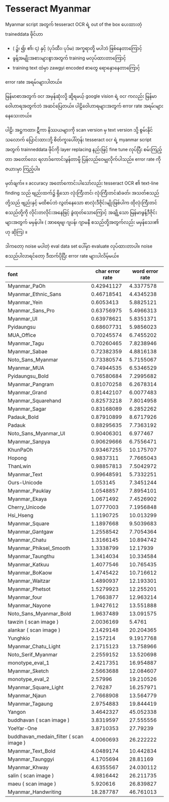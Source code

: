 # Tesseract Myanmar

Myanmar script အတွက် tesseract OCR ရဲ့ out of the box ပေးထားတဲ့ traineddata ဖိုင်ဟာ 

- ( ၌၊ ၍၊ ၏၊ ၎) နှင့် (ပုဒ်ထီး၊ ပုဒ်မ) အက္ခရာတို့ မပါဘဲ ဖြစ်နေတာကြောင့်
- ဖွန့်အမျိုးအစားများစွာအတွက် training မလုပ်ထားတာကြောင့်
- training text ထဲမှာ zawgyi encoded စာတွေ ရောနှောနေတာကြောင့်

error rate အရမ်းများပါတယ်။

မြန်မာစာအတွက် ocr  အမှန်ဆုံးလို့ ဆို့ရမယ့် google vision ရဲ့ ocr ကလည်း မြန်မာဝေါဟာရအတွက်ဘဲ အဆင်ပြေတယ်။ ပါဠိဝေါဟာရများအတွက် error rate အရမ်းများနေသေးတယ်။

ပါဠိ၊ အဋ္ဌကထာ၊ ဋီကာ နိဿယများကို scan version မှ text version သို့ စွမ်းနိုင်သလောက် ပြောင်းထားဘို့ စိတ်ကူးပေါ်တုန်း tesseract ocr  ရဲ့ myanmar script အတွက် trainneddata ဖိုင်ကို layer replacing နည်းဖြင့် fine tune လုပ်ပြီး စမ်းကြည့်တာ အတော်လေး ရလာဒ်ကောင်းမွန်တာမို့ ပြန်လည်ဝေမျှလိုက်ပါသည်။ error rate ကို ဇယားမှာ ကြည့်ပါ။

မှတ်ချက်။ ။ accuracy အတော်ကောင်းပါသော်လည်း tesseract OCR ၏ text-line finding သည် ဗျည်းထက်၌ ရှိသော လုံးကြီးတင်၊ လုံးကြီးတင်ဆံခတ်၊ အသတ်စသည်တို့သည် ဗျည်းနှင့် မထိစပ်ဘဲ လွတ်နေသော စာလုံးဒီဇိုင်းမျိုးဖြစ်ပါက ထိုလုံးကြီးတင်စသည်တို့ကို လိုင်းတလိုင်းအနေဖြင့် ခွဲထုတ်သောကြောင့် အချို့သော မြန်မာဖွန့်ဒီဇိုင်းများအတွက် မမှန်ပါ။ (  အာရေဗျ၊ ဂျပန်၊ ဂျာမနီ စသည်တို့အတွက်လည်း မမှန်သေး၏ ဟု ဆိုကြ) ။ 



ဒါကတော့ noise မပါတဲ့ eval data set ပေါ်မှာ evaluate လုပ်ထားတာပါ။ noise စသည်ပါလာရင်တော့ ဒီထက်ပိုပြီး error rate များပါလိမ့်မယ်။

| font                                   | char error rate | word error rate |
| :------------------------------------- | --------------- | --------------- |
| Myanmar_PaOh                           | 0.42941127      | 4.3377578       |
| Myanmar_Ethnic_Sans                    | 0.46718541      | 4.4345238       |
| Myanmar_Yein                           | 0.6053413       | 5.8825121       |
| Myanmar_Sans_Pro                       | 0.63756975      | 5.4966313       |
| Myanmar_UI                             | 0.63978621      | 5.8351371       |
| Pyidaungsu                             | 0.68607731      | 5.9856023       |
| MUA_Office                             | 0.70245574      | 6.7455202       |
| Myanmar_Tagu                           | 0.70260465      | 7.8238946       |
| Myanmar_Sabae                          | 0.72382359      | 4.8816138       |
| Noto_Sans_Myanmar                      | 0.73380574      | 5.7155067       |
| Myanmar_MUA                            | 0.74944535      | 6.5346529       |
| Pyidaungsu_Bold                        | 0.76580684      | 7.2995682       |
| Myanmar_Pangram                        | 0.81070258      | 6.2678314       |
| Myanmar_Grand                          | 0.81442107      | 6.0077483       |
| Myanmar_Squarehand                     | 0.82573218      | 7.8014958       |
| Myanmar_Sagar                          | 0.83168089      | 6.2852262       |
| Padauk_Bold                            | 0.87910899      | 8.6717926       |
| Padauk                                 | 0.88295635      | 7.7363192       |
| Noto_Sans_Myanmar_UI                   | 0.90406301      | 6.977467        |
| Myanmar_Sanpya                         | 0.90629666      | 6.7556471       |
| KhunPaOh                               | 0.93467255      | 10.175707       |
| Hopong                                 | 0.9837311       | 7.7665043       |
| ThanLwin                               | 0.98857813      | 7.5042972       |
| Myanmar_Text                           | 0.99648591      | 5.7332251       |
| Ours-Unicode                           | 1.053145        | 7.3451244       |
| Myanmar_Pauklay                        | 1.0548857       | 7.8954101       |
| Myanmar_Ekaya                          | 1.0671492       | 7.4526902       |
| Cherry_Unicode                         | 1.0777003       | 7.1956848       |
| Hsi_Hseng                              | 1.1190725       | 10.013299       |
| Myanmar_Square                         | 1.1897668       | 9.5039683       |
| Myanmar_Gantgaw                        | 1.2558542       | 7.7054364       |
| Myanmar_Chatu                          | 1.3166145       | 10.894742       |
| Myanmar_Phiksel_Smooth                 | 1.3338799       | 12.17939        |
| Myanmar_Taungthu                       | 1.3414034       | 10.334584       |
| Myanmar_Katkuu                         | 1.4077546       | 10.765435       |
| Myanmar_BoKaow                         | 1.4745422       | 10.716612       |
| Myanmar_Waitzar                        | 1.4890937       | 12.193301       |
| Myanmar_Phetsot                        | 1.5279923       | 12.255201       |
| Myanmar_four                           | 1.7663877       | 12.963214       |
| Myanmar_Nayone                         | 1.9427612       | 13.551888       |
| Noto_Sans_Myanmar_Bold                 | 1.9637489       | 13.091575       |
| tawzin ( scan image )                  | 2.0036169       | 5.4761          |
| alankar ( scan image )                 | 2.1429148       | 20.204365       |
| Yunghkio                               | 2.157214        | 9.1917768       |
| Myanmar_Chatu_Light                    | 2.1715123       | 13.758966       |
| Noto_Serif_Myanmar                     | 2.2559152       | 13.520698       |
| monotype_eval_1                        | 2.4217351       | 16.954887       |
| Myanmar_Sketch                         | 2.5663688       | 12.084607       |
| monotype_eval_2                        | 2.57996         | 19.210526       |
| Myanmar_Square_Light                   | 2.76287         | 16.257971       |
| Myanmar_Njaun                          | 2.7668908       | 13.564779       |
| Myanmar_Tagaung                        | 2.9754883       | 19.844419       |
| Yangon                                 | 3.4642327       | 45.052338       |
| buddhavan ( scan image )               | 3.8319597       | 27.555556       |
| YoeYar-One                             | 3.8710353       | 27.79239        |
| buddhavan_medain_filter ( scan image ) | 4.0060693       | 26.222222       |
| Myanmar_Text_Bold                      | 4.0489174       | 10.442834       |
| Myanmar_Taunggyi                       | 4.1705694       | 28.81169        |
| Myanmar_Khway                          | 4.6355567       | 24.030112       |
| salin ( scan image )                   | 4.9816442       | 26.211735       |
| maeu ( scan image )                    | 5.920616        | 26.839827       |
| Myanmar_Handwriting                    | 18.287787       | 46.761013       |







